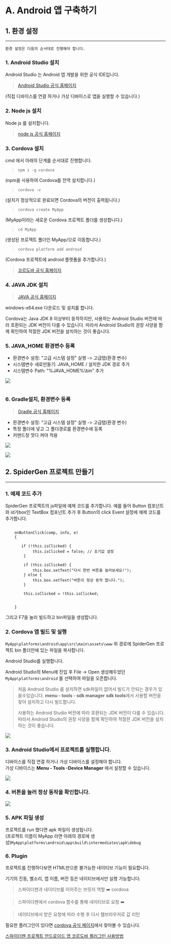 # A. Android 앱 구축하기

## 1. 환경 설정

***

`환경 설정은 다음의 순서대로 진행해야 합니다.`

### 1. Android Studio 설치

Android Studio 는 Android 앱 개발을 위한 공식 IDE입니다.

> [Android Studio 공식 홈페이지](https://developer.android.com/studio?hl=ko)

(직접 디바이스를 연결 하거나 가상 디바이스로 앱을 실행할 수 있습니다.)

### 2. Node js 설치

Node js 를 설치합니다.

> [node js 공식 홈페이지](https://nodejs.org/en/)

### 3. Cordova 설치

cmd 에서 아래의 단계를 순서대로 진행합니다.

> `npm i -g cordova`

(npm을 사용하여 Cordova를 전역 설치합니다.)

> `cordova -v`

(설치가 정상적으로 완료되면 Cordova의 버전이 출력됩니다.)

> `cordova create MyApp`

(MyApp이라는 새로운 Cordova 프로젝트 폴더를 생성합니다.)

> `cd MyApp`

(생성된 프로젝트 폴더인 MyApp/으로 이동합니다.)

> `cordova platform add android`

(Cordova 프로젝트에 android 플랫폼을 추가합니다.)

> [코르도바 공식 홈페이지](https://cordova.apache.org/)

### 4. JAVA JDK 설치

> [JAVA 공식 홈페이지](https://www.oracle.com/java/technologies/downloads/?er=221886)

windows-x64.exe 다운로드 및 설치를 합니다.

Cordova는 Java JDK 8 이상부터 동작하지만, 사용하는 Android Studio 버전에 따라 호환되는 JDK 버전이 다를 수 있습니다. 따라서 Android Studio의 권장 사양을 함께 확인하여 적절한 JDK 버전을 설치하는 것이 좋습니다.

### 5. JAVA\_HOME 환경변수 등록

* 환경변수 설정: "고급 시스템 설정" 실행 -> 고급탭(환경 변수)
* 시스템변수 새로만들기: JAVA\_HOME / 설치한 JDK 경로 추가
* 시스템변수 Path: "%JAVA\_HOME%\bin" 추가

![](../../.gitbook/assets/prjsettings.png)

<figure><img src="../../.gitbook/assets/001.png" alt=""><figcaption></figcaption></figure>

### 6. Gradle설치, 환경변수 등록

> [Gradle 공식 홈페이지](https://gradle.org/install/)

* 환경변수 설정: "고급 시스템 설정" 실행 -> 고급탭(환경 변수)
* 특정 폴더에 넣고 그 폴더경로를 환경변수에 등록
* 커맨드창 껏다 켜야 적용

![](../../.gitbook/assets/prjsettings3.png)

![](../../.gitbook/assets/prjsettings4.png)

## 2. SpiderGen 프로젝트 만들기

***

### 1. 예제 코드 추가

SpiderGen 프로젝트의 js파일에 예제 코드를 추가합니다. 예를 들어 Button 컴포넌트와 id가box인 TextBox 컴포넌트 추가 후 Button의 click Event 설정에 예제 코드를 추가합니다.

```

	onButtonClick(comp, info, e)
	{

       if (!this.isClicked) {
            this.isClicked = false; // 초기값 설정
        }
        
        if (this.isClicked) {
            this.box.setText("다시 한번 버튼을 눌러보세요!");
        } else {
            this.box.setText("버튼이 정상 동작 합니다.");
        }

        this.isClicked = !this.isClicked;


	}
```

그리고 F7을 눌러 빌드하고 bin파일을 생성합니다.

### 2. Cordova 앱 빌드 및 실행

`MyApp\platforms\android\app\src\main\assets\www` 위 경로에 SpiderGen 프로젝트 bin 폴더안에 있는 파일을 복사합니다.

Android Studio를 실행합니다.

Android Studio의 Menu에 진입 후 File -> Open 생성해두었던 `MyApp\platforms\android` 를 선택하여 파일을 오픈합니다.

> 처음 Android Studio 를 설치하면 sdk파일이 없어서 빌드가 안되는 경우가 있을수있습니다. **menu - tools - sdk manager** **sdk tools**에서 사용할 버전을 찾아 설치하고 다시 빌드합니다.
>
> 사용하는 Android Studio 버전에 따라 호환되는 JDK 버전이 다를 수 있습니다. 따라서 Android Studio의 권장 사양을 함께 확인하여 적절한 JDK 버전을 설치하는 것이 좋습니다.

![](../../.gitbook/assets/sdk_tools.png)

### 3. Android Studio에서 프로젝트를 실행합니다.

디바이스를 직접 연결 하거나 가상 디바이스를 설정해야 합니다.\
가상 디바이스는 **Menu - Tools -Device Manager** 에서 설정할 수 있습니다.

![](../../.gitbook/assets/Android_01.png)

### 4. 버튼을 눌러 정상 동작을 확인합니다.

![](../../.gitbook/assets/Android_02.png)

### 5. APK 파일 생성

프로젝트를 run 했다면 apk 파일이 생성됩니다.\
(프로젝트 이름이 MyApp 라면 아래의 경로에 생성)`MyApp\platforms\android\app\build\intermediates\apk\debug`

### 6. Plugin

프로젝트를 진행하다보면 HTML만으론 불가능한 네이티브 기능이 필요합니다.

기기의 진동, 벨소리, 앱 이름, 버전 등은 네이티브에서만 실행 가능합니다.

> 스파이더젠과 네이티브를 이어주는 브릿지 역할 ➡️ cordova

> 스파이더젠에서 cordova 함수를 통해 네이티브로 요청 ➡️

> 네이티브에서 받은 요청에 따라 수행 후 다시 웹브라우저로 값 리턴

필요한 플러그인이 있다면 [cordova 공식 페이지](https://cordova.apache.org/)에서 찾아볼 수 있습니다.

[스파이더젠 프로젝트 안드로이드 앱 코르도바 플러그인 사용방법](../../09.-mobile-app/09-cordova-hybrid/a-android-cordova.md)
